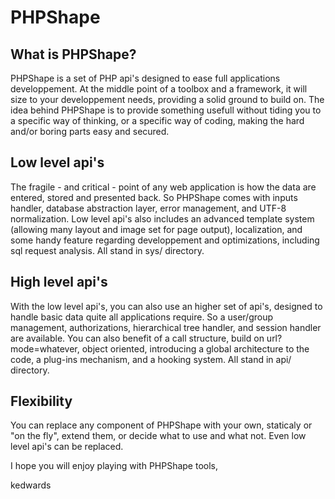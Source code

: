 PHPShape
========

What is PHPShape?
-----------------

PHPShape is a set of PHP api's designed to ease full applications developpement. At the middle point of a toolbox and a framework, it will size to your developpement needs, providing a solid ground to build on.
The idea behind PHPShape is to provide something usefull without tiding you to a specific way of thinking, or a specific way of coding, making the hard and/or boring parts easy and secured.

Low level api's
-----------------

The fragile - and critical - point of any web application is how the data are entered, stored and presented back. So PHPShape comes with inputs handler, database abstraction layer, error management, and UTF-8 normalization.
Low level api's also includes an advanced template system (allowing many layout and image set for page output), localization, and some handy feature regarding developpement and optimizations, including sql request analysis.
All stand in sys/ directory.

High level api's
----------------

With the low level api's, you can also use an higher set of api's, designed to handle basic data quite all applications require. So a user/group management, authorizations, hierarchical tree handler, and session handler are available.
You can also benefit of a call structure, build on url?mode=whatever, object oriented, introducing a global architecture to the code, a plug-ins mechanism, and a hooking system.
All stand in api/ directory.

Flexibility
-----------

You can replace any component of PHPShape with your own, staticaly or "on the fly", extend them, or decide what to use and what not. Even low level api's can be replaced.

I hope you will enjoy playing with PHPShape tools,

kedwards